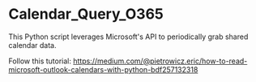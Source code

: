 # Calendar_Query_O365
This Python script leverages Microsoft's API to periodically grab shared calendar data.

Follow this tutorial: https://medium.com/@pietrowicz.eric/how-to-read-microsoft-outlook-calendars-with-python-bdf257132318
